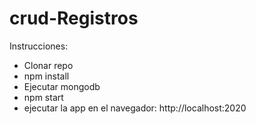 crud-Registros
=============================================

Instrucciones:

- Clonar repo
- npm install
- Ejecutar mongodb
- npm start
- ejecutar la app en el navegador: http://localhost:2020


